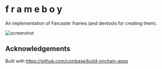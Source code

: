 # f r a m e b o y

An implementation of Farcaster frames (and devtools for creating them).

![screenshot](documentation-images/Screenshot%202024-02-03%20at%2010.52.08 PM.png)

## Acknowledgements

Built with https://github.com/coinbase/build-onchain-apps
